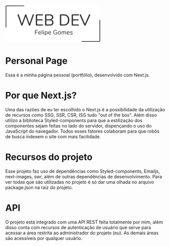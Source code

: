 <img src="/public/logo.svg" alt="logo" />

# Personal Page

Essa é a minha página pessoal (portfólio), desenvolvido com  Next.js.

# Por que Next.js?

Uma das razões de eu ter escolhido o Next.js é a possibilidade da utilização de recursos como SSG, SSR, CSR, ISG tudo "out of the box". Além disso
utilizo a biblioteca Styled-components para que a estilização dos componentes sejam feitas no lado do servidor, dispençando o uso do JavaScript do
navegador. Todos esses fatores colaboram para que robôs de busca indexem o site com mais facilidade.

# Recursos do projeto

Esse projeto faz uso de dependências como Styled-components, Emailjs, next-images, swr, além de outras dependências de desenvolvimento. Para ver todas
que são utilizadas no projeto é só dar uma olhada no arquivo package.json na raiz do projeto.

# API

O projeto está integrado com uma API REST feita totalmente por mim, além disso conta com recursos de autenticação de usuário que serve para acessar a área
restrita ao administrador do projeto (eu). As demais áreas são acessíveis por qualquer usuário.
